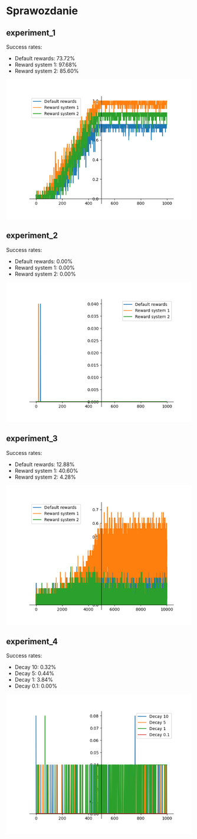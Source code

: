# Sprawozdanie

## experiment_1
Success rates:
* Default rewards: 73.72%
* Reward system 1: 97.68%
* Reward system 2: 85.60%

![plot](plots/experiment_1.png)


## experiment_2
Success rates:
* Default rewards: 0.00%
* Reward system 1: 0.00%
* Reward system 2: 0.00%

![plot](plots/experiment_2.png)

## experiment_3

Success rates:
* Default rewards: 12.88%
* Reward system 1: 40.60%
* Reward system 2: 4.28%

![plot](plots/experiment_3.png)


## experiment_4

Success rates:
* Decay 10: 0.32%
* Decay 5: 0.44%
* Decay 1: 3.84%
* Decay 0.1: 0.00%

![plot](plots/experiment_4.png)